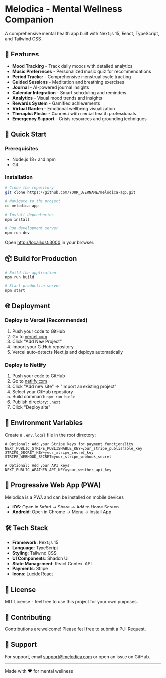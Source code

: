 # Melodica - Mental Wellness Companion

A comprehensive mental health app built with Next.js 15, React, TypeScript, and Tailwind CSS.

## 🎯 Features

- **Mood Tracking** - Track daily moods with detailed analytics
- **Music Preferences** - Personalized music quiz for recommendations
- **Period Tracker** - Comprehensive menstrual cycle tracking
- **Guided Sessions** - Meditation and breathing exercises
- **Journal** - AI-powered journal insights
- **Calendar Integration** - Smart scheduling and reminders
- **Analytics** - Visual mood trends and insights
- **Rewards System** - Gamified achievements
- **Virtual Garden** - Emotional wellbeing visualization
- **Therapist Finder** - Connect with mental health professionals
- **Emergency Support** - Crisis resources and grounding techniques

## 🚀 Quick Start

### Prerequisites

- Node.js 18+ and npm
- Git

### Installation

```bash
# Clone the repository
git clone https://github.com/YOUR_USERNAME/melodica-app.git

# Navigate to the project
cd melodica-app

# Install dependencies
npm install

# Run development server
npm run dev
```

Open [http://localhost:3000](http://localhost:3000) in your browser.

## 📦 Build for Production

```bash
# Build the application
npm run build

# Start production server
npm start
```

## 🌐 Deployment

### Deploy to Vercel (Recommended)

1. Push your code to GitHub
2. Go to [vercel.com](https://vercel.com)
3. Click "Add New Project"
4. Import your GitHub repository
5. Vercel auto-detects Next.js and deploys automatically

### Deploy to Netlify

1. Push your code to GitHub
2. Go to [netlify.com](https://netlify.com)
3. Click "Add new site" → "Import an existing project"
4. Select your GitHub repository
5. Build command: `npm run build`
6. Publish directory: `.next`
7. Click "Deploy site"

## 🔐 Environment Variables

Create a `.env.local` file in the root directory:

```env
# Optional: Add your Stripe keys for payment functionality
NEXT_PUBLIC_STRIPE_PUBLISHABLE_KEY=your_stripe_publishable_key
STRIPE_SECRET_KEY=your_stripe_secret_key
STRIPE_WEBHOOK_SECRET=your_stripe_webhook_secret

# Optional: Add your API keys
NEXT_PUBLIC_WEATHER_API_KEY=your_weather_api_key
```

## 📱 Progressive Web App (PWA)

Melodica is a PWA and can be installed on mobile devices:

- **iOS**: Open in Safari → Share → Add to Home Screen
- **Android**: Open in Chrome → Menu → Install App

## 🛠 Tech Stack

- **Framework**: Next.js 15
- **Language**: TypeScript
- **Styling**: Tailwind CSS
- **UI Components**: Shadcn UI
- **State Management**: React Context API
- **Payments**: Stripe
- **Icons**: Lucide React

## 📄 License

MIT License - feel free to use this project for your own purposes.

## 🤝 Contributing

Contributions are welcome! Please feel free to submit a Pull Request.

## 📧 Support

For support, email support@melodica.com or open an issue on GitHub.

---

Made with ❤️ for mental wellness
